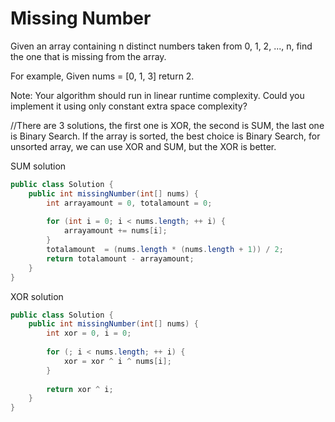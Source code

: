 # Missing Number

Given an array containing n distinct numbers taken from 0, 1, 2, ..., n, find the one that is missing from the array.

For example,
Given nums = [0, 1, 3] return 2.

Note:
Your algorithm should run in linear runtime complexity. Could you implement it using only constant extra space complexity?

//There are 3 solutions, the first one is XOR, the second is SUM, the last one is Binary Search. If the array is sorted, the best choice is Binary Search, for unsorted array, we can use XOR and SUM, but the XOR is better.

SUM solution
```java
public class Solution {
    public int missingNumber(int[] nums) {
        int arrayamount = 0, totalamount = 0;
        
        for (int i = 0; i < nums.length; ++ i) {
            arrayamount += nums[i];
        }
        totalamount  = (nums.length * (nums.length + 1)) / 2;
        return totalamount - arrayamount;
    }
}
```

XOR solution
```java
public class Solution {
    public int missingNumber(int[] nums) {
        int xor = 0, i = 0;
        
        for (; i < nums.length; ++ i) {
            xor = xor ^ i ^ nums[i];
        }
        
        return xor ^ i;
    }
}
```
